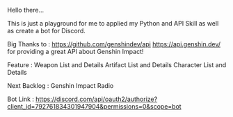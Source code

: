 Hello there...

This is just a playground for me to applied my Python and API Skill as well as create a bot for Discord.

Big Thanks to :
https://github.com/genshindev/api
https://api.genshin.dev/
for providing a great API about Genshin Impact!

Feature :
Weapon List and Details
Artifact List and Details
Character List and Details

Next Backlog :
Genshin Impact Radio

Bot Link :
https://discord.com/api/oauth2/authorize?client_id=792761834301947904&permissions=0&scope=bot


